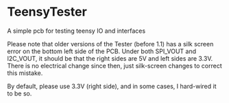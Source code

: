 # TeensyTester
 A simple pcb for testing teensy IO and interfaces
 
 Please note that older versions of the Tester (before 1.1) has a silk screen error on the bottom left side of the PCB. Under both SPI_VOUT and I2C_VOUT, it should be that the right sides are 5V and left sides are 3.3V. There is no electrical change since then, just silk-screen changes to correct this mistake. 
 
 By default, please use 3.3V (right side), and in some cases, I hard-wired it to be so.